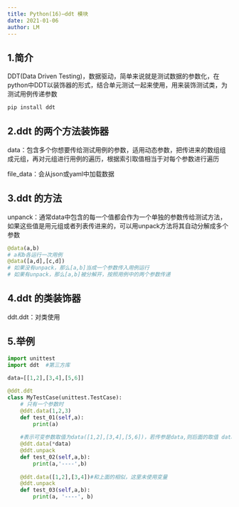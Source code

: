 ```yaml
---
title: Python(16)—ddt 模块
date: 2021-01-06
author: LM
---
```


## 1.简介

DDT(Data Driven Testing)，数据驱动，简单来说就是测试数据的参数化，在python中DDT以装饰器的形式，结合单元测试一起来使用，用来装饰测试类，为测试用例传递参数

```python
pip install ddt
```

## 2.ddt 的两个方法装饰器

data：包含多个你想要传给测试用例的参数，适用动态参数，把传进来的数组组成元组，再对元组进行用例的遍历，根据索引取值相当于对每个参数进行遍历

file_data：会从json或yaml中加载数据

## 3.ddt 的方法

unpanck：通常data中包含的每一个值都会作为一个单独的参数传给测试方法，如果这些值是用元组或者列表传进来的，可以用unpack方法将其自动分解成多个参数 

```python
@data(a,b)         
# a和b各运行一次用例
@data([a,d],[c,d])
# 如果没有unpack，那么[a,b]当成一个参数传入用例运行
# 如果有unpack，那么[a,b]被分解开，按照用例中的两个参数传递
```

## 4.ddt 的类装饰器 

ddt.ddt：对类使用

## 5.举例

```python
import unittest
import ddt  #第三方库
 
data=[[1,2],[3,4],[5,6]]

@ddt.ddt
class MyTestCase(unittest.TestCase):
    # 只有一个参数时
    @ddt.data(1,2,3)
    def test_01(self,a):
        print(a)
    
    #表示可变参数取值为data([1,2],[3,4],[5,6])，若传参是data,则后面的取值 data([[1,2],[3,4],[5,6]])
    @ddt.data(*data)
    @ddt.unpack
    def test_02(self,a,b):
        print(a,'----',b)
    
    @ddt.data([1,2],[3,4])#和上面的相似，这里未使用变量
    @ddt.unpack
    def test_03(self,a,b):
        print(a, '----', b)
```